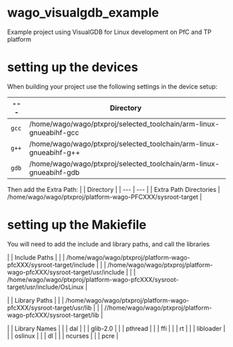 # wago_visualgdb_example
Example project using VisualGDB for Linux development on PfC and TP platform

# setting up the devices
When building your project use the following settings in the device setup:

| --- | Directory |
| --- | --- |
| `gcc` | /home/wago/wago/ptxproj/selected_toolchain/arm-linux-gnueabihf-gcc |
| `g++` | /home/wago/wago/ptxproj/selected_toolchain/arm-linux-gnueabihf-g++ |
| `gdb` | /home/wago/wago/ptxproj/selected_toolchain/arm-linux-gnueabihf-gdb |

Then add the Extra Path:
|  | Directory |
| --- | --- |
| Extra Path Directories | /home/wago/wago/ptxproj/platform-wago-PFCXXX/sysroot-target |

# setting up the Makiefile
You will need to add the include and library paths, and call the libraries

|  | Include Paths |
|  | /home/wago/wago/ptxproj/platform-wago-pfcXXX/sysroot-target/include  |
|  | /home/wago/wago/ptxproj/platform-wago-pfcXXX/sysroot-target/usr/include  |
|  | /home/wago/wago/ptxproj/platform-wago-pfcXXX/sysroot-target/usr/include/OsLinux |

|  | Library Paths |
|  | /home/wago/wago/ptxproj/platform-wago-pfcXXX/sysroot-target/usr/lib  |
|  | //home/wago/wago/ptxproj/platform-wago-pfcXXX/sysroot-target/lib  |

|  | Library Names |
|  | dal |
|  | glib-2.0 |
|  | pthread |
|  | ffi |
|  | rt |
|  | libloader |
|  | oslinux |
|  | dl |
|  | ncurses |
|  | pcre |
